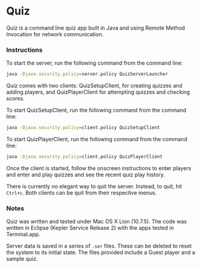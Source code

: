Quiz
====

Quiz is a command line quiz app built in Java and using Remote Method Invocation for network communication.

### Instructions

To start the server, run the following command from the command line:
```sh
java -Djava.security.policy=server.policy QuizServerLauncher
```

Quiz comes with two clients: QuizSetupClient, for creating quizzes and adding players, and QuizPlayerClient for attempting quizzes and checking scores.

To start QuizSetupClient, run the following command from the command line:
```sh
java -Djava.security.policy=client.policy QuizSetupClient
```

To start QuizPlayerClient, run the following command from the command line:
```sh
java -Djava.security.policy=client.policy QuizPlayerClient
```

Once the client is started, follow the onscreen instructions to enter players and enter and play quizzes and see the recent quiz play history.

There is currently no elegant way to quit the server. Instead, to quit, hit `Ctrl+c`. Both clients can be quit from their respective menus.

### Notes
Quiz was written and tested under Mac OS X Lion (10.7.5). The code was written in Eclipse (Kepler Service Release 2) with the apps tested in Terminal.app.

Server data is saved in a series of `.ser` files. These can be deleted to reset the system to its initial state. The files provided include a Guest player and a sample quiz.
